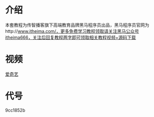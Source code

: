 # 介绍
本套教程为传智播客旗下高端教育品牌黑马程序员出品，黑马程序员官网为http://www.itheima.com/，更多免费学习教程领取请关注黑马公众号itheima666，关注后回复教程两字即可领取相关教程视频+源码下载

# 视频
[爱奇艺](https://www.iqiyi.com/a_19rrh9irbp.html)

# 代号
9cc1852b
